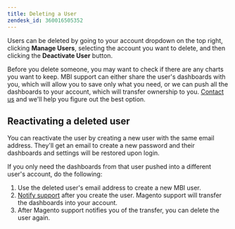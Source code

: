 ```yaml
---
title: Deleting a User
zendesk_id: 360016505352
---
```


Users can be deleted by going to your account dropdown on the top right, clicking **Manage Users**, selecting the account you want to delete, and then clicking the **Deactivate User** button.

Before you delete someone, you may want to check if there are any charts you want to keep. MBI support can either share the user\'s dashboards with you, which will allow you to save only what you need, or we can push all the dashboards to your account, which will transfer ownership to you. [Contact us](../getting-started/support.md) and we\'ll help you figure out the best option.

## Reactivating a deleted user

You can reactivate the user by creating a new user with the same email address. They\'ll get an email to create a new password and their dashboards and settings will be restored upon login.

If you only need the dashboards from that user pushed into a different user\'s account, do the following:

1. Use the deleted user\'s email address to create a new MBI user.
1. [Notify support](../getting-started/support.md) after you create the user. Magento support will transfer the dashboards into your account.
1. After Magento support notifies you of the transfer, you can delete the user again.
